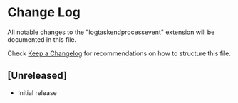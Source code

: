 # Change Log

All notable changes to the "logtaskendprocessevent" extension will be documented in this file.

Check [Keep a Changelog](http://keepachangelog.com/) for recommendations on how to structure this file.

## [Unreleased]

- Initial release